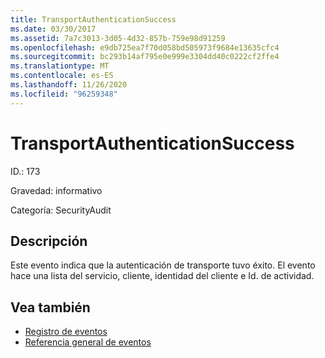 ```yaml
---
title: TransportAuthenticationSuccess
ms.date: 03/30/2017
ms.assetid: 7a7c3013-3d05-4d32-857b-759e98d91259
ms.openlocfilehash: e9db725ea7f70d058bd505973f9684e13635cfc4
ms.sourcegitcommit: bc293b14af795e0e999e3304dd40c0222cf2ffe4
ms.translationtype: MT
ms.contentlocale: es-ES
ms.lasthandoff: 11/26/2020
ms.locfileid: "96259348"
---
```

# <a name="transportauthenticationsuccess"></a>TransportAuthenticationSuccess

ID.: 173  
  
 Gravedad: informativo  
  
 Categoría: SecurityAudit  
  
## <a name="description"></a>Descripción  

 Este evento indica que la autenticación de transporte tuvo éxito. El evento hace una lista del servicio, cliente, identidad del cliente e Id. de actividad.  
  
## <a name="see-also"></a>Vea también

- [Registro de eventos](index.md)
- [Referencia general de eventos](events-general-reference.md)
